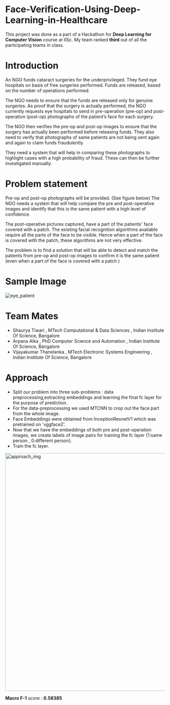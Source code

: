 # Face-Verification-Using-Deep-Learning-in-Healthcare

This project was done as a part of a Hackathon for **Deep Learning for Computer Vision** course at IISc.
My team ranked  **third** out of  all the  participating teams in class.

# Introduction

An NGO funds cataract surgeries for the underprivileged. They fund eye hospitals on basis of free surgeries performed. Funds are released, based on the number of operations performed.

The NGO needs to ensure that the funds are released only for genuine surgeries. As proof that the surgery is actually performed, the NGO currently requests eye hospitals to send in pre-operation (pre-op) and post-operation (post-op) photographs of the patient’s face for each surgery.

The NGO then verifies the pre-op and post-op images to ensure that the surgery has actually been performed before releasing funds. They also need to verify that photographs of same patients are not being sent again and again to claim funds fraudulently.

They need a system that will help in comparing these photographs to highlight cases with a high probability of fraud. These can then be further investigated manually.

# Problem statement

Pre-op and post-op photographs will be provided. (See figure below) The NGO needs a system that will help compare the pre and post-operative images and identify that this is the same patient with a high level of confidence.

The post-operative pictures captured, have a part of the patients' face covered with a patch. The existing facial recognition algorithms available require all the parts of the face to be visible. Hence when a part of the face is covered with the patch, these algorithms are not very effective.

The problem is to find a solution that will be able to detect and match the patients from pre-op and post-op images to confirm it is the same patient (even when a part of the face is covered with a patch )

# Sample Image
![eye_patient](https://user-images.githubusercontent.com/73641247/131727255-5899a758-8273-4cc5-b7f9-0d1cec8ab99b.jpg)

# Team Mates
- Shaurya Tiwari , MTech Computational & Data Sciences , Indian Institute Of Science, Bangalore
- Arpana Alka , PhD  Computer Science and Automation , Indian Institute Of Science, Bangalore
- Vijayakumar Thanelanka , MTech  Electronic Systems Engineering , Indian Institute Of Science, Bangalore

# Approach
- Split our problem into three sub-problems : data preprocessing,extracting embeddings and learning the final fc layer for the purpose of prediction.
- For the data-preprocessing we used MTCNN to crop out the face part from the whole image.
- Face Embeddings were obtained from  InceptionResnetV1 which was pretrained on 'vggface2'.
- Now that we have the embeddings of both pre and post-operation images, we create labels of image pairs for training the fc layer {1:same person , 0:different       person}.
- Train the fc layer.

<img width="748" alt="approach_img" src="https://user-images.githubusercontent.com/73641247/131900728-1df0f0ff-acd4-4cda-a5d7-d57b36dd00c3.png">



**Macro F-1** score  : **0.58385**
